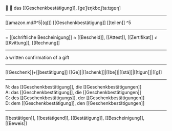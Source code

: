 🔵 🎁 das [[Geschenkbestätigung]], [geˈʃɛŋkbcˌʃtaːtɪgʊŋ]

---
[[amazon.md#^5|(q)]] [[Geschenkbestätigung]] [[teilen]] ^5


---
= [[schriftliche Bescheinigung]]
≈ [[Bescheid]], [[Attest]], [[Zertifikat]]
≠ [[Kvittung]], [[Rechnung]]

---
a written confirmation of a gift

---
[[Geschenk]]+[[bestätigung]]
[[Ge]]|[[schenk]]|[[be]]|[[stä]]|[[tigun]]|[[g]]

---
N: das [[Geschenkbestätigung]], die [[Geschenkbestätigungen]]  
A: das [[Geschenkbestätigung]], die [[Geschenkbestätigungen]]  
G: des [[Geschenkbestätigung­s]], der [[Geschenkbestätigungen]]  
D: dem [[Geschenkbestätigung]], den [[Geschenkbestätigungen]]  

---
[[bestätigen]], [[bestätigend]], [[Bestätigung]], [[Bescheinigung]], [[Beweis]]